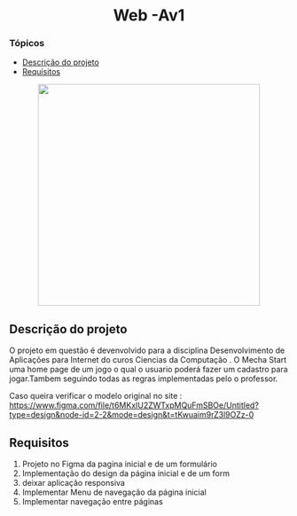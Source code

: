 <h1 align="center"> Web -Av1 </h1>

### Tópicos 

- [Descrição do projeto](#descrição-do-projeto)
- [Requisitos](#requisitos)


<div align="center"> 
<img src="https://github.com/FabioJro/web-av1/assets/114963708/0175cdd1-5b24-424d-9272-27435df67a63" width="400px" />
</div>


## Descrição do projeto 
<p aling= "justify"> 
O projeto em questão é devenvolvido para a disciplina Desenvolvimento de Aplicações para Internet do curos Ciencias da Computação . O Mecha Start uma home page de um jogo o qual o usuario poderá fazer um cadastro para jogar.Tambem seguindo todas as regras implementadas pelo o professor.

Caso queira verificar o modelo original no site : https://www.figma.com/file/t6MKxIU2ZWTxpMQuFmSBOe/Untitled?type=design&node-id=2-2&mode=design&t=tKwuaim9rZ3l9OZz-0
</p>

## Requisitos

1. Projeto no Figma da pagina inicial e de um formulário
2. Implementação do design da página inicial e de um form
3. deixar aplicação responsiva
4. Implementar Menu de navegação da página inicial
5. Implementar navegação entre páginas

